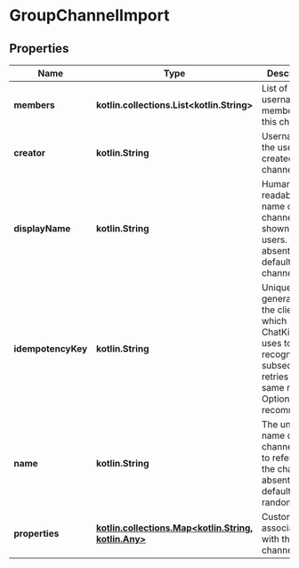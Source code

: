 
# GroupChannelImport

## Properties
Name | Type | Description | Notes
------------ | ------------- | ------------- | -------------
**members** | **kotlin.collections.List&lt;kotlin.String&gt;** | List of usernames of members of this channel | 
**creator** | **kotlin.String** | Username of the user who created this channel |  [optional]
**displayName** | **kotlin.String** | Human readable name of this channel shown to users. If absent defaults to the channel name |  [optional]
**idempotencyKey** | **kotlin.String** | Unique value generated by the client which ChatKitty uses to recognize subsequent retries of the same request. Optional but recommended |  [optional]
**name** | **kotlin.String** | The unique name of this channel used to reference the channel. If absent defaults to a random UUID |  [optional]
**properties** | [**kotlin.collections.Map&lt;kotlin.String, kotlin.Any&gt;**](kotlin.Any.md) | Custom data associated with this channel |  [optional]



